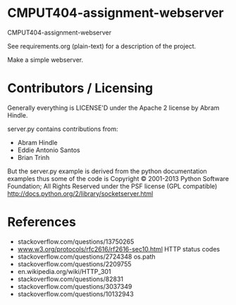 CMPUT404-assignment-webserver
=============================

CMPUT404-assignment-webserver

See requirements.org (plain-text) for a description of the project.

Make a simple webserver.

Contributors / Licensing
========================

Generally everything is LICENSE'D under the Apache 2 license by Abram Hindle.

server.py contains contributions from:

* Abram Hindle
* Eddie Antonio Santos
* Brian Trinh

But the server.py example is derived from the python documentation
examples thus some of the code is Copyright © 2001-2013 Python
Software Foundation; All Rights Reserved under the PSF license (GPL
compatible) http://docs.python.org/2/library/socketserver.html

References
===========
* stackoverflow.com/questions/13750265
* www.w3.org/protocols/rfc2616/rf2616-sec10.html HTTP status codes
* stackoverflow.com/questions/2724348 os.path
* stackoverflow.com/questions/2209755
* en.wikipedia.org/wiki/HTTP_301
* stackoverflow.com/questions/82831
* stackoverflow.com/questions/3037349
* stackoverflow.com/questions/10132943

